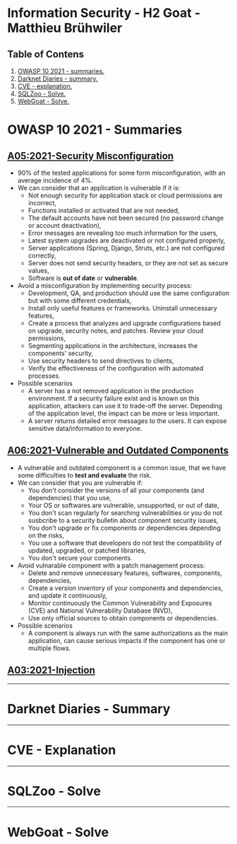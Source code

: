 # Information Security - H2 Goat - Matthieu Brühwiler

## Table of Contens
1. [ OWASP 10 2021 - summaries. ](#owaspsummaries)
2. [ Darknet Diaries - summary. ](#ddsummary)
3. [ CVE - explanation. ](#cve)
4. [ SQLZoo - Solve. ](#sqlzoo)
5. [ WebGoat - Solve. ](#webgoat)


<a name="owaspsummaries"></a>
# OWASP 10 2021 - Summaries

## [A05:2021-Security Misconfiguration](https://owasp.org/Top10/A05_2021-Security_Misconfiguration/)
* 90% of the tested applications for some form misconfiguration, with an average incidence of 4%.
* We can consider that an application is vulnerable if it is:
  * Not enough security for application stack or cloud permissions are incorrect,
  * Functions installed or activated that are not needed,
  * The default accounts have not been secured (no password change or account deactivation),
  * Error messages are revealing too much information for the users,
  * Latest system upgrades are deactivated or not configured properly,
  * Server applications (Spring, Django, Struts, etc.) are not configured correctly,
  * Server does not send security headers, or they are not set as secure values,
  * Software is **out of date** or **vulnerable**.
* Avoid a misconfiguration by implementing security process:
  * Development, QA, and production should use the same configuration but with some different credentials,
  * Install only useful features or frameworks. Uninstall unnecessary features,
  * Create a process that analyzes and upgrade configurations based on upgrade, security notes, and patches. Review your cloud permissions,
  * Segmenting applications in the architecture, increases the components' security,
  * Use security headers to send directives to clients,
  * Verify the effectiveness of the configuration with automated processes.
* Possible scenarios
  * A server has a not removed application in the production environment. If a security failure exist and is known on this application, attackers can use it to trade-off the server. Depending of the application level, the impact can be more or less important.
  * A server returns detailed error messages to the users. It can expose sensitive data/information to everyone.

## [A06:2021-Vulnerable and Outdated Components](https://owasp.org/Top10/A06_2021-Vulnerable_and_Outdated_Components/)
* A vulnerable and outdated component is a common issue, that we have some difficulties to **test and evaluate** the risk.
* We can consider that you are vulnerable if:
  * You don't consider the versions of all your components (and dependencies) that you use,
  * Your OS or softwares are vulnerable, unsupported, or out of date,
  * You don't scan regularly for searching vulnerabilities or you do not susbcribe to a security bulletin about component security issues,
  * You don't upgrade or fix components or dependencies depending on the risks,
  * You use a software that developers do not test the compatibility of updated, upgraded, or patched libraries,
  * You don't secure your components.
* Avoid vulnarable component with a patch management process:
  * Delete and remove unnecessary features, softwares, components, dependencies,
  * Create a version inventory of your components and dependencies, and update it continuously,
  * Monitor continuously the Common Vulnerability and Exposures (CVE) and National Vulnerability Database (NVD),
  * Use only official sources to obtain components or dependencies.
* Possible scenarios
  * A component is always run with the same authorizations as the main application, can cause serious impacts if the component has one or multiple flows.

## [A03:2021-Injection](https://owasp.org/Top10/A03_2021-Injection/)


----
<a name="ddsummary"></a>
# Darknet Diaries - Summary

----
<a name="cve"></a>
# CVE - Explanation

----
<a name="sqlzoo"></a>
# SQLZoo - Solve

----
<a name="webgoat"></a>
# WebGoat - Solve
